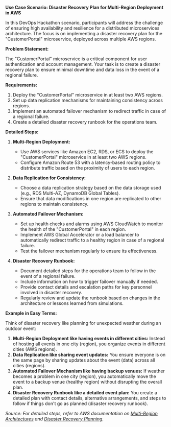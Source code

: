 **Use Case Scenario: Disaster Recovery Plan for Multi-Region Deployment in AWS**

In this DevOps Hackathon scenario, participants will address the challenge of ensuring high availability and resilience for a distributed microservices architecture. The focus is on implementing a disaster recovery plan for the "CustomerPortal" microservice, deployed across multiple AWS regions.

**Problem Statement:**

The "CustomerPortal" microservice is a critical component for user authentication and account management. Your task is to create a disaster recovery plan to ensure minimal downtime and data loss in the event of a regional failure.

**Requirements:**
1. Deploy the "CustomerPortal" microservice in at least two AWS regions.
2. Set up data replication mechanisms for maintaining consistency across regions.
3. Implement an automated failover mechanism to redirect traffic in case of a regional failure.
4. Create a detailed disaster recovery runbook for the operations team.

**Detailed Steps:**

1. **Multi-Region Deployment:**
   - Use AWS services like Amazon EC2, RDS, or ECS to deploy the "CustomerPortal" microservice in at least two AWS regions.
   - Configure Amazon Route 53 with a latency-based routing policy to distribute traffic based on the proximity of users to each region.

2. **Data Replication for Consistency:**
   - Choose a data replication strategy based on the data storage used (e.g., RDS Multi-AZ, DynamoDB Global Tables).
   - Ensure that data modifications in one region are replicated to other regions to maintain consistency.

3. **Automated Failover Mechanism:**
   - Set up health checks and alarms using AWS CloudWatch to monitor the health of the "CustomerPortal" in each region.
   - Implement AWS Global Accelerator or a load balancer to automatically redirect traffic to a healthy region in case of a regional failure.
   - Test the failover mechanism regularly to ensure its effectiveness.

4. **Disaster Recovery Runbook:**
   - Document detailed steps for the operations team to follow in the event of a regional failure.
   - Include information on how to trigger failover manually if needed.
   - Provide contact details and escalation paths for key personnel involved in disaster recovery.
   - Regularly review and update the runbook based on changes in the architecture or lessons learned from simulations.

**Example in Easy Terms:**

Think of disaster recovery like planning for unexpected weather during an outdoor event:
1. **Multi-Region Deployment like having events in different cities:** Instead of hosting all events in one city (region), you organize events in different cities (AWS regions).
2. **Data Replication like sharing event updates:** You ensure everyone is on the same page by sharing updates about the event (data) across all cities (regions).
3. **Automated Failover Mechanism like having backup venues:** If weather becomes a problem in one city (region), you automatically move the event to a backup venue (healthy region) without disrupting the overall plan.
4. **Disaster Recovery Runbook like a detailed event plan:** You create a detailed plan with contact details, alternative arrangements, and steps to follow if things don't go as planned (disaster recovery runbook).



*Source: For detailed steps, refer to AWS documentation on [Multi-Region Architectures](https://aws.amazon.com/architecture/global-infrastructure/regions/) and [Disaster Recovery Planning](https://aws.amazon.com/getting-started/hands-on/building-a-disaster-recovery-plan-with-aws/).*
